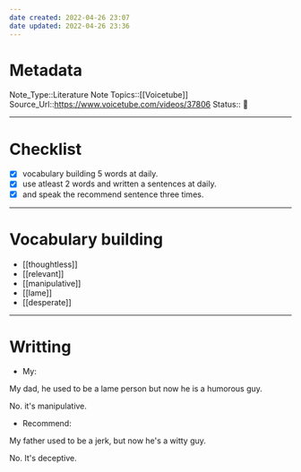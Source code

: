 ```yaml
---
date created: 2022-04-26 23:07
date updated: 2022-04-26 23:36
---
```


# Metadata

Note_Type::Literature Note
Topics::[[Voicetube]]
Source_Url::<https://www.voicetube.com/videos/37806>
Status:: 👶

---

# Checklist

- [x] vocabulary building 5 words at daily.
- [x] use atleast 2 words and written a sentences at daily.
- [x] and speak the recommend sentence three times.

---

# Vocabulary building

- [[thoughtless]]
- [[relevant]]
- [[manipulative]]
- [[lame]]
- [[desperate]]

---

# Writting

- My:

My dad, he used to be a lame person but now he is a humorous guy.

No. it's manipulative.

- Recommend:

My father used to be a jerk, but now he's a witty guy.

No.
It's deceptive.
